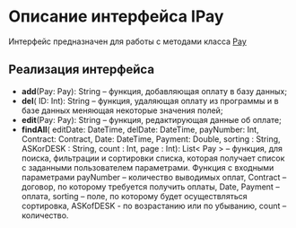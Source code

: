 # Описание интерфейса IPay
Интерфейс предназначен для работы с методами класса [Pay](https://github.com/saramampco/oop/blob/master/docs/Client.md)

## Реализация интерфейса

* **add**(Pay: Pay): String – функция, добавляющая оплату в базу данных;
* **del**( ID: Int): String –  функция, удаляющая  оплату из программы и в базе данных меняющая некоторые значения полей;
* **edit**(Pay: Pay): String – функция, редактирующая данные об  оплате;
* **findAll**(  editDate:	DateTime, delDate:	DateTime, payNumber: Int, Contract: Contract, Date: DateTime, Payment: Double, sorting : String, ASKorDESK : String,  count : Int, page : Int): List< Pay > – функция, для поиска, фильтрации и сортировки списка, которая получает список с заданными пользователем параметрами.
Функция с входными параметрами payNumber – количество выводимых оплат, Contract – договор, по которому требуется получить оплаты, Date, Payment – оплата, sorting – поле, по которому будет осуществляться сортировка, ASKofDESK - по возрастанию или по убыванию,  count – количество.  
